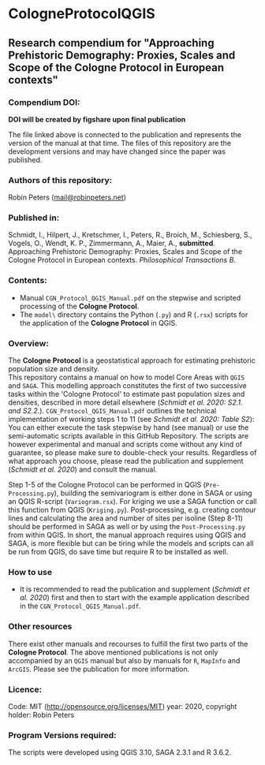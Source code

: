 # CologneProtocolQGIS

## Research compendium for "Approaching Prehistoric Demography: Proxies, Scales and Scope of the Cologne Protocol in European contexts"

### Compendium DOI:

**DOI will be created by figshare upon final publication**

The file linked above is connected to the publication and represents the version of the manual at that time. The files of this repository are the development versions and may have changed since the paper was published.

### Authors of this repository:

Robin Peters (mail@robinpeters.net)

### Published in:

Schmidt, I., Hilpert, J., Kretschmer, I., Peters, R., Broich, M., Schiesberg, S., Vogels, O., Wendt, K. P., Zimmermann, A., Maier, A., **submitted**. Approaching Prehistoric Demography: Proxies, Scales and Scope of the Cologne Protocol in European contexts. _Philosophical Transactions B_.

### Contents:

- Manual `CGN_Protocol_QGIS_Manual.pdf` on the stepwise and scripted processing of the **Cologne Protocol**.
- The `model\` directory contains the Python (`.py`) and R  (`.rsx`) scripts for the application of the **Cologne Protocol** in QGIS.

### Overview:

The **Cologne Protocol** is a geostatistical approach for estimating prehistoric population size and density.  
This repository contains a manual on how to model Core Areas with `QGIS` and `SAGA`. This modelling approach constitutes the first of two successive tasks within the 'Cologne Protocol' to estimate past population sizes and densities, described in more detail elsewhere (*Schmidt et al. 2020: S2.1. and S2.2.*).
`CGN_Protocol_QGIS_Manual.pdf` outlines the technical implementation of working steps 1 to 11 (see *Schmidt et al. 2020: Table S2*): You can either execute the task stepwise by hand (see manual) or use the semi-automatic scripts available in this GitHub Repository. The scripts are however experimental and manual and scripts come without any kind of guarantee, so please make sure to double-check your results. Regardless of what approach you choose, please read the publication and supplement (*Schmidt et al. 2020*) and consult the manual.

Step 1-5 of the Cologne Protocol can be performed in QGIS (`Pre-Processing.py`), building the semivariogram is either done in SAGA or using an QGIS R-script (`Variogram.rsx`). For kriging we use a SAGA function or call this function from QGIS (`Kriging.py`). Post-processing, e.g. creating contour lines and calculating the area and number of sites per isoline (Step 8-11) should be performed in SAGA as well or by using the `Post-Processing.py` from within QGIS. In short, the manual approach requires using QGIS and SAGA, is more flexible but can be tiring while the models and scripts can all be run from QGIS, do save time but require R to be installed as well.


### How to use

- It is recommended to read the publication and supplement (*Schmidt et al. 2020*) first and then to start with the example application described in the `CGN_Protocol_QGIS_Manual.pdf`.


### Other resources

There exist other manuals and recourses to fulfill the first two parts of the **Cologne Protocol**. The above mentioned publications is not only accompanied by an `QGIS` manual but also by manuals for `R`, `MapInfo` and `ArcGIS`. Please see the publication for more information.  


### Licence:

Code: MIT (http://opensource.org/licenses/MIT) year: 2020, copyright holder: Robin Peters


### Program Versions required:

The scripts were developed using QGIS 3.10, SAGA 2.3.1 and R 3.6.2.


